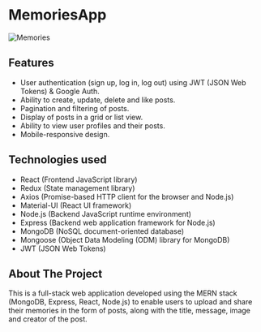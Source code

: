 # MemoriesApp




![Memories](https://i.ibb.co/7CmVbCW/image.png)

Features
--------

-   User authentication (sign up, log in, log out) using JWT (JSON Web Tokens) & Google Auth.
-   Ability to create, update, delete and like posts.
-   Pagination and filtering of posts.
-   Display of posts in a grid or list view.
-   Ability to view user profiles and their posts.
-   Mobile-responsive design.

Technologies used
-----------------

-   React (Frontend JavaScript library)
-   Redux (State management library)
-   Axios (Promise-based HTTP client for the browser and Node.js)
-   Material-UI (React UI framework)
-   Node.js (Backend JavaScript runtime environment)
-   Express (Backend web application framework for Node.js)
-   MongoDB (NoSQL document-oriented database)
-   Mongoose (Object Data Modeling (ODM) library for MongoDB)
-   JWT (JSON Web Tokens)


## About The Project

This is a full-stack web application developed using the MERN stack (MongoDB, Express, React, Node.js) to enable users to upload and share their memories in the form of posts, along with the title, message, image and creator of the post.
